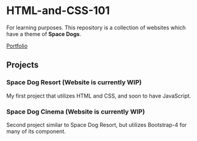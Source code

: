 # HTML-and-CSS-101
For learning purposes. This repository is a collection of websites which have a theme of __Space Dogs__.

[Portfolio](https://oneitheus.github.io)

## Projects
### Space Dog Resort (Website is currently WIP)
My first project that utilizes HTML and CSS, and soon to have JavaScript.

### Space Dog Cinema (Website is currently WIP)
Second project similar to Space Dog Resort, but utilizes Bootstrap-4 for many of its component.
